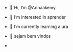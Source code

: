 - 👋 Hi, I’m @Annaakemy
- 👀 I’m interested in aprender 
  
- 🌱 I’m currently learning alura 
- 💞️ sejam bem vindos
- 

<!---
Annaakemy/Annaakemy is a ✨ special ✨ repository because its `README.md` (this file) appears on your GitHub profile.
You can click the Preview link to take a look at your changes.
--->
